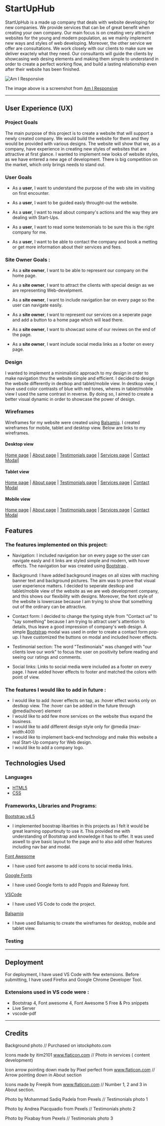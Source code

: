 # StartUpHub

StartUpHub is a made up company that deals with website developing for new companies. We provide services that can be of great benefit when creating your own company. Our main focus is on creating very attractive websites for the young and modern population, as we mainly implement new ways and styles of web developing. Moreover, the other service we offer are consultations. We work closely with our clients to make sure we deliver exactely what they need. Our consultants will guide the clients by showcasing web desing elements and making them simple to understand in order to create a perfect working flow, and build a lasting relationship even after their website has been finished.

![Am I Responsive](assets/images/Am-I-Responsive.png)


The image above is a screenshot from [Am I Responsive](http://ami.responsivedesign.is/#)

---

## User Experience (UX)


### Project Goals

The main purpose of this project is to create a website that will support a newly created company. We would build the website for them and they would be provided with various designs. The website will show that we, as a company, have experience in creating new styles of websites that are attractive at first glance. I wanted to implement new looks of website styles,
as we have entered a new age of development. There is big competition on the market, which only brings needs to stand out.


### User Goals 

- As a **user**, I want to understand the purpose of the web site im visiting on first encounter.

- As a **user**, I want to be guided easly throught-out the website.

- As a **user**, I want to read about company's actions and the way they are dealing with Start-Ups.

- As a **user**, I want to read some testemonials to be sure this is the right company for me.

- As a **user**, I want to be able to contact the company and book a metting or get more information about their services and fees.


### Site Owner Goals :

- As a **site owner**, I want to be able to represent our company on the home page.

- As a **site owner**,  I want to attract the clients with special design as we are representing Web-develpment.

- As a **site owner**, I want to include navigation bar on every page so the user can navigate easily.

- As a **site owner**, I want to represent our services on a seperate page and add a button to a home page which will lead there.

- As a **site owner**, I want to showcast some of our reviews on the end of the page.

- As a **site owner**, I want include social media links as a footer on every page.

### Design

I wanted to implement a minimalistic approach to my design in order to make navigation thru the website simple and efficient. I decided to design the website differently in destkop and tablet/mobile view. In destkop view, I have used color contrasts of blue with red tones, wheres in tablet/mobile view I used the same contrast in reverse. By doing so, I aimed to create a better visual dynamic in order to showcase the power of design.

### Wireframes

Wireframes for my website were created using [Balsamiq](https://balsamiq.com/). I created wireframes for mobile, tablet and desktop view. Below are links to my wireframes.

#### Desktop view
[Home page](https://github.com/sami-sinnari/MilestoneProject1/blob/master/assets/wireframes/StartUpHub-Desktop-home.pdf) | [About page](https://github.com/sami-sinnari/MilestoneProject1/blob/master/assets/wireframes/StartUpHub-Desktop-about.pdf) |
 [Testimonials page](https://github.com/sami-sinnari/MilestoneProject1/blob/master/assets/wireframes/StartUpHub-Desktop-testimonials.pdf) | [Services page](https://github.com/sami-sinnari/MilestoneProject1/blob/master/assets/wireframes/StartUpHub-Desktop-services.pdf) | [Contact Modal](https://github.com/sami-sinnari/MilestoneProject1/blob/master/assets/wireframes/StartUpHub-Desktop-contact.pdf)|
#### Tablet view
[Home page](https://github.com/sami-sinnari/MilestoneProject1/blob/master/assets/wireframes/StartUpHub-Tablet-home.pdf) |
 [About page](https://github.com/sami-sinnari/MilestoneProject1/blob/master/assets/wireframes/StartUpHub-Tablet-about.pdf) | 
[Testimonials page](https://github.com/sami-sinnari/MilestoneProject1/blob/master/assets/wireframes/StartUpHub-Tablet-testimonials.pdf) | [Services page](https://github.com/sami-sinnari/MilestoneProject1/blob/master/assets/wireframes/StartUpHub-Tablet-services.pdf) | [Contact Modal](https://github.com/sami-sinnari/MilestoneProject1/blob/master/assets/wireframes/StartUpHub-Tablet-contact.pdf)       
#### Mobile view
[Home page](https://github.com/sami-sinnari/MilestoneProject1/blob/master/assets/wireframes/StartUpHub-Phone-home.pdf) | [About page](https://github.com/sami-sinnari/MilestoneProject1/blob/master/assets/wireframes/StartUpHub-Phone-about.pdf) |
 [Testimonials page](https://github.com/sami-sinnari/MilestoneProject1/blob/master/assets/wireframes/StartUpHub-Phone-testimonials.pdf) | [Services page](https://github.com/sami-sinnari/MilestoneProject1/blob/master/assets/wireframes/StartUpHub-Phone-services.pdf) | [Contact Modal](https://github.com/sami-sinnari/MilestoneProject1/blob/master/assets/wireframes/StartUpHub-Phone-contact.pdf)

## Features

### The features implemented on this project: 

- Navigation: I included navigation bar on every page so the user can navigate easly and it links are styled simple and modern, with hover effects. The navigation bar was created using [Bootstrap](https://getbootstrap.com/) .

- Background: I have added background images on all sizes with maching banner text and background pictures. The aim was to prove that visual user experience matters. I decided to seperate destkop and tablet/mobile view of the website as we are web development company, and this shows our flexibility with designs. Moreover, the font style of the website is lowercase because I am trying to show that something out of the ordinary can be attractive.

- Contact form: I decided to change the typing style from "Contact us" to "say something" because I am trying to attract user's attention to details, thus leave a good impression of company's web design. A simple [Bootstrap](https://getbootstrap.com/) modal was used in order to create a contact form pop-up. I have customized the buttons on modal and included hover effects.

- Testimonial section: The word "Testimonials" was changed with "our clients love our work" to focus the user on positivity before reading and seeing our ratings and comments.

- Social links: Links to social media were included as a footer on every page. I have added hover effects to footer and matched the colors with point of view.


### The features I would like to add in future :

- I would like to add :hover effects on tap, as :hover effect works only on destkop view. The :hover can be added in the future through @media(hover) element
- I would like to add few more services on the website thus expand the business.
- I would like to add different design style only for @media (max-width:400)
- I would like to implement back-end technology and make this website a real Start-Up company for Web design.
- I would like to add a company logo.



## Technologies Used

### Languages

- [HTML5](https://developer.mozilla.org/en-US/docs/Web/Guide/HTML/HTML5)
- [CSS](https://developer.mozilla.org/en-US/docs/Web/CSS)

### Frameworks, Libraries and Programs:

[Bootstrap v4.5](https://getbootstrap.com/docs/4.5/getting-started/introduction/)
- I implemented boostrap libarities in this projects as I felt it would be great learning oppurtinuty to use it. This provided me with understanding of Bootstrap and knowledge it has to offer. It was used aswell to give basic layout to the page and to also add other features including nav bar and modal.

[Font Awesome](https://fontawesome.com/)
- I have used font awsome to add icons to social media links.

[Google Fonts](https://fonts.google.com/)
- I have used Google fonts to add Poppis and Raleway font.

[VSCode](https://code.visualstudio.com/)
- I have used VS Code to code the project. 

[Balsamiq](https://balsamiq.com/)
- I have used Balsamiq to create the wireframes for desktop, mobile and tablet view.


### Testing


-----


## Deployment

For deployment, I have used VS Code with few extensions. Before submitting, I have used Firefox and Google Chrome Developer Tool.

### Extensions used in VS code were : 

- Bootstrap 4, Font awesome 4, Font Awesome 5 Free & Pro snippets
- Live Server
- vscode-pdf

-----

## Credits

Background photo // Purchased on istockphoto.com

Icons made by itim2101 www.flaticon.com // Photo in services ( content development)

Icon arrow pointing down made by Pixel perfect from www.flaticon.com //  Arrow pointing down in About section

Icons made by Freepik from www.flaticon.com // Number 1, 2 and 3 in About section.

Photo by Mohammad Sadiq Padela from Pexels // Testimonials photo 1

Photo by Andrea Piacquadio from Pexels // Testimonials photo 2

Photo by Pixabay from Pexels // Testimonials photo 3
